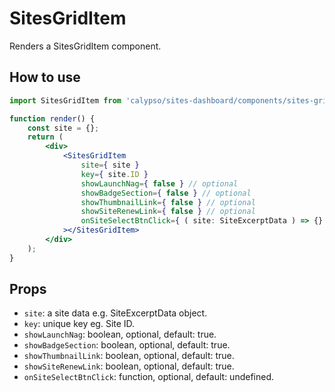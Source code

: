 # SitesGridItem

Renders a SitesGridItem component.

## How to use

```jsx
import SitesGridItem from 'calypso/sites-dashboard/components/sites-grid-item';

function render() {
	const site = {};
	return (
		<div>
			<SitesGridItem
				site={ site }
				key={ site.ID }
				showLaunchNag={ false } // optional
				showBadgeSection={ false } // optional
				showThumbnailLink={ false } // optional
				showSiteRenewLink={ false } // optional
				onSiteSelectBtnClick={ ( site: SiteExcerptData ) => {} } // optional
			></SitesGridItem>
		</div>
	);
}
```

## Props

- `site`: a site data e.g. SiteExcerptData object.
- `key`: unique key eg. Site ID.
- `showLaunchNag`: boolean, optional, default: true.
- `showBadgeSection`: boolean, optional, default: true.
- `showThumbnailLink`: boolean, optional, default: true.
- `showSiteRenewLink`: boolean, optional, default: true.
- `onSiteSelectBtnClick`: function, optional, default: undefined.
